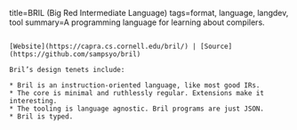 title=BRIL (Big Red Intermediate Language)
tags=format, language, langdev, tool
summary=A programming language for learning about compilers.
~~~~~~

[Website](https://capra.cs.cornell.edu/bril/) | [Source](https://github.com/sampsyo/bril)

Bril’s design tenets include:

* Bril is an instruction-oriented language, like most good IRs.
* The core is minimal and ruthlessly regular. Extensions make it interesting.
* The tooling is language agnostic. Bril programs are just JSON.
* Bril is typed.

